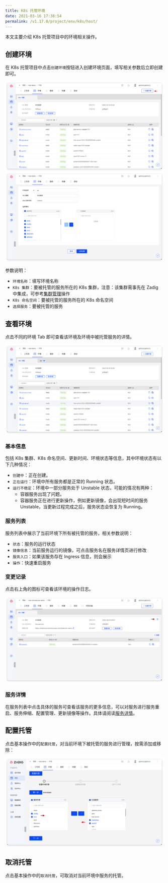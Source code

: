 ```yaml
---
title: K8s 托管环境
date: 2021-03-16 17:38:54
permalink: /v1.17.0/project/env/k8s/host/
---
```


本文主要介绍 K8s 托管项目中的环境相关操作。

## 创建环境
在 K8s 托管项目中点击`创建环境`按钮进入创建环境页面，填写相关参数后立即创建即可。

![创建托管环境](../_images/create_host_env.png)
![创建托管环境](../_images/create_host_env_1.png)

参数说明：

- `环境名称`：填写环境名称
- `K8s 集群`：要被托管的服务所在的 K8s 集群，注意：该集群需事先在 Zadig 中集成，可参考[集群管理](/v1.17.0/pages/cluster_manage)操作
- `K8s 命名空间`：要被托管的服务所在的 K8s 命名空间
- `选择服务`：要被托管的服务

## 查看环境

点击不同的环境 Tab 即可查看该环境及环境中被托管服务的详情。

![查看托管环境](../_images/list_host_env.png)

### 基本信息
包括 K8s 集群、K8s 命名空间、更新时间、环境状态等信息，其中环境状态有以下几种情况：
- `创建中`：正在创建。
- `正在运行`：环境中所有服务都是正常的 Running 状态。
- `运行不稳定`：环境中一部分服务处于 Unstable 状态，可能的情况有两种：
	- 容器服务出现了问题。
	- 容器服务正在进行更新操作，例如更新镜像，会出现短时间的服务 Unstable，当更新过程完成之后，服务状态会恢复为 Running。

### 服务列表

服务列表中展示了当前环境下所有被托管的服务，相关参数说明：

- `状态`：服务的运行状态
- `镜像信息`：当前服务运行的镜像，可点击服务名在服务详情页进行修改
- `服务入口`：如果该服务存在 Ingress 信息，则会展示
- `操作`：快速重启服务

### 变更记录
点击右上角的图标可查看该环境的操作日志。

![变更记录](../_images/env_oplog_host.png)

### 服务详情

在服务列表中点击具体的服务可查看该服务的更多信息，可以对服务进行服务重启、服务伸缩、配置管理、更新镜像等操作。具体请阅读[服务详情](/v1.17.0/project/env/service/)。

## 配置托管

点击基本操作中的`配置托管`，对当前环境下被托管的服务进行管理，按需添加或移除：

![配置托管环境](../_images/config_host_env.png)

## 取消托管

点击基本操作中的`取消托管`，可取消对当前环境中服务的托管。
